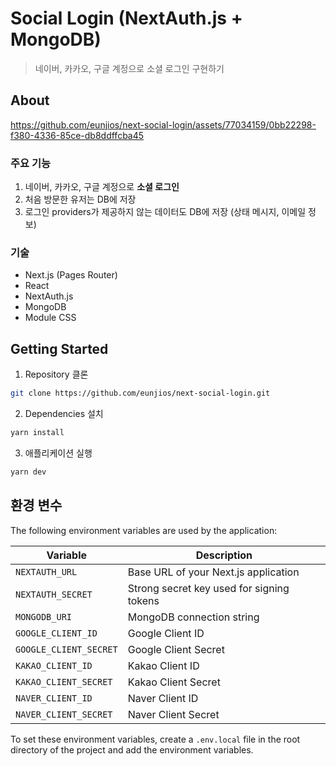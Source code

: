 # Social Login (NextAuth.js + MongoDB)

> 네이버, 카카오, 구글 계정으로 소셜 로그인 구현하기

## About

https://github.com/eunjios/next-social-login/assets/77034159/0bb22298-f380-4336-85ce-db8ddffcba45


### 주요 기능

1. 네이버, 카카오, 구글 계정으로 **소셜 로그인**
2. 처음 방문한 유저는 DB에 저장
3. 로그인 providers가 제공하지 않는 데이터도 DB에 저장 (상태 메시지, 이메일 정보)

### 기술

- Next.js (Pages Router)
- React
- NextAuth.js
- MongoDB
- Module CSS

## Getting Started

1. Repository 클론

```bash
git clone https://github.com/eunjios/next-social-login.git
```

2. Dependencies 설치

```bash
yarn install
```

3. 애플리케이션 실행

```bash
yarn dev
```

## 환경 변수

The following environment variables are used by the application:

| Variable               | Description                               |
| ---------------------- | ----------------------------------------- |
| `NEXTAUTH_URL`         | Base URL of your Next.js application      |
| `NEXTAUTH_SECRET`      | Strong secret key used for signing tokens |
| `MONGODB_URI`          | MongoDB connection string                 |
| `GOOGLE_CLIENT_ID`     | Google Client ID                          |
| `GOOGLE_CLIENT_SECRET` | Google Client Secret                      |
| `KAKAO_CLIENT_ID`      | Kakao Client ID                           |
| `KAKAO_CLIENT_SECRET`  | Kakao Client Secret                       |
| `NAVER_CLIENT_ID`      | Naver Client ID                           |
| `NAVER_CLIENT_SECRET`  | Naver Client Secret                       |

To set these environment variables, create a `.env.local` file in the root directory of the project and add the environment variables.
